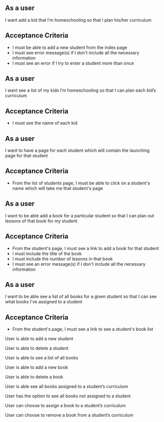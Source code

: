 ## As a user
I want add a kid that I’m homeschooling so that I plan his/her curriculum

## Acceptance Criteria
- I must be able to add a new student from the index page
- I must see error message(s) if I don't include all the necessary information
- I must see an error if I try to enter a student more than once

## As a user
I want see a list of my kids I’m homeschooling so that I can plan each kid’s curriculum

## Acceptance Criteria
- I must see the name of each kid

## As a user
I want to have a page for each student which will contain the launching page for that student

## Acceptance Criteria
- From the list of students page, I must be able to click on a student's name which will take me that student's page

## As a user
I want to be able add a book for a particular student so that I can plan out lessons of that book for my student

## Acceptance Criteria
- From the student's page, I must see a link to add a book for that student
- I must include the title of the book
- I must include the number of lessons in that book
- I must see an error message(s) if I don't include all the necessary information

## As a user
I want to be able see a list of all books for a given student so that I can see what books I've assigned to a student

## Acceptance Criteria
- From the student's page, I must see a link to see a student's book list








User is able to add a new student

User is able to delete a student

User is able to see a list of all books

User is able to add a new book

User is able to delete a book

User is able see all books assigned to a student’s curriculum

User has the option to see all books not assigned to a student

User can choose to assign a book to a student’s curriculum

User can choose to remove a book from a student’s curriculum
